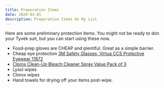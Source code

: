 ```yaml
---
title: Preperation Items
date: 2020-03-01
description: Preperation Items On My List
---
```


Here are some preliminary protection items. You might not be ready to don your Tyvek suit, but you can start using these now.

- Food-prep gloves are CHEAP and plentiful. Great as a simple barrier.
- Cheap eye protection [3M Safety Glasses, Virtua CCS Protective Eyewear 11872](https://smile.amazon.com/gp/product/B00AEXKR4C/ref=ppx_yo_dt_b_asin_title_o03_s00?ie=UTF8&psc=1)
- [Clorox Clean-Up Bleach Cleaner Spray Value Pack of 3](https://smile.amazon.com/gp/product/B071PCD3NQ/ref=ppx_yo_dt_b_asin_title_o03_s00?ie=UTF8&psc=1)
- Lysol wipes
- Clorox wipes
- Hand towels for drying off your items post-wipe.
